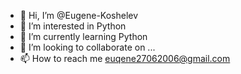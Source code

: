 - 👋 Hi, I’m @Eugene-Koshelev
- 👀 I’m interested in Python
- 🌱 I’m currently learning Python
- 💞️ I’m looking to collaborate on ...
- 📫 How to reach me euqene27062006@gmail.com

<!---
Eugene-Koshelev/Eugene-Koshelev is a ✨ special ✨ repository because its `README.md` (this file) appears on your GitHub profile.
You can click the Preview link to take a look at your changes.
--->
